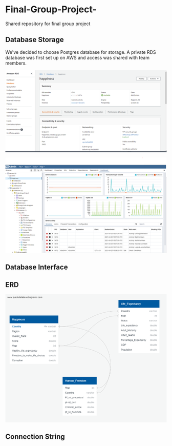 # Final-Group-Project-
Shared repository for final group project

## Database Storage 

We've decided to choose Postgres database for storage. A private RDS database was first set up on AWS and access was shared with team members. 


![AWS](https://github.com/GloriaY007/Final-Group-Project-/blob/Assitan_C/ScreenShots/AWS.png?raw=true)


![Postgres](https://github.com/GloriaY007/Final-Group-Project-/blob/Assitan_C/ScreenShots/Postgres.png?raw=true)



## Database Interface

## ERD
![ERD](https://github.com/GloriaY007/Final-Group-Project-/blob/Assitan_C/ScreenShots/ERD.png?raw=true)

## Connection String 


